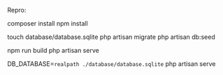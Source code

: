

Repro:


composer install
npm install

touch database/database.sqlite
php artisan migrate
php artisan db:seed

npm run build
php artisan serve

DB_DATABASE=`realpath ./database/database.sqlite` php artisan serve

